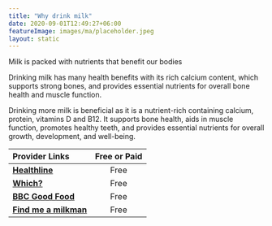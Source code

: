 ```yaml
---
title: "Why drink milk"
date: 2020-09-01T12:49:27+06:00
featureImage: images/ma/placeholder.jpeg
layout: static
---
```


Milk is packed with nutrients that benefit our bodies

Drinking milk has many health benefits with its rich calcium content, which supports strong bones, and provides essential nutrients for overall bone health and muscle function.

Drinking more milk is beneficial as it is a nutrient-rich containing calcium, protein, vitamins D and B12. It supports bone health, aids in muscle function, promotes healthy teeth, and provides essential nutrients for overall growth, development, and well-being.

| Provider Links      | Free or Paid  |  
| :-----------          | :--------------:      |  
| [**Healthline**](https://www.healthline.com/nutrition/whole-vs-skim-milk) | Free | 
| [**Which?**](https://www.which.co.uk/news/article/milk-myths-8-common-cows-milk-concerns-debunked-ad0070G46Mnl) | Free | 
| [**BBC Good Food**](https://www.bbcgoodfood.com/howto/guide/which-milk-right-you) | Free | 
| [**Find me a milkman**](https://findmeamilkman.net/) | Free | 
  

<br/><br/>






